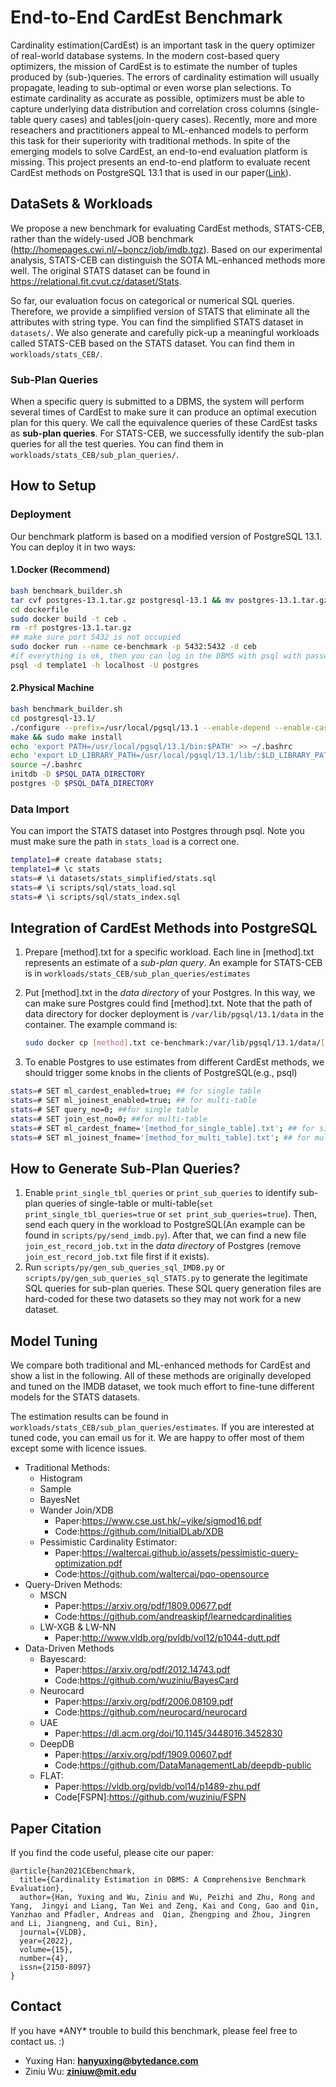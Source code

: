 # End-to-End CardEst  Benchmark

Cardinality estimation(CardEst) is an important task in the query optimizer of real-world database systems. In the modern cost-based query optimizers, the mission of CardEst is to estimate the number of tuples produced by  (sub-)queries. The errors of cardinality estimation will usually propagate, leading to sub-optimal or even worse plan selections. To estimate cardinality as accurate as possible, optimizers must be able to capture underlying data distribution and correlation cross columns (single-table query cases) and tables(join-query cases). Recently, more and more reseachers and practitioners appeal to ML-enhanced models to perform this task for their superiority with traditional methods. In spite of the emerging models to solve CardEst, an end-to-end evaluation platform is missing. This project presents an end-to-end platform to evaluate recent CardEst methods on PostgreSQL 13.1 that is used in our paper([Link](https://arxiv.org/pdf/2109.05877.pdf)).

## DataSets & Workloads

We propose a new benchmark for evaluating CardEst methods, STATS-CEB, rather than the widely-used JOB benchmark (http://homepages.cwi.nl/~boncz/job/imdb.tgz). Based on our experimental analysis, STATS-CEB can distinguish the SOTA ML-enhanced methods more well. The original STATS dataset can be found in https://relational.fit.cvut.cz/dataset/Stats.

 So far, our evaluation focus on categorical or numerical SQL queries. Therefore, we provide a simplified version of STATS that eliminate all the attributes with string type. You can find the simplified STATS dataset in `datasets/`. We also  generate and carefully pick-up a meaningful workloads called STATS-CEB based on the STATS dataset. You can find them in `workloads/stats_CEB/`.

### Sub-Plan Queries

When a specific query is submitted to a DBMS,  the system will perform several times of CardEst to make sure it can produce an optimal execution plan for this query. We call the equivalence queries of these CardEst tasks as **sub-plan queries**. For STATS-CEB, we successfully identify the sub-plan queries for all the test queries. You can find them in `workloads/stats_CEB/sub_plan_queries/`.

## How to Setup

### Deployment

Our benchmark platform is based on a modified version of PostgreSQL 13.1. You can deploy it in two ways:

#### 1.Docker (Recommend)

```bash
bash benchmark_builder.sh
tar cvf postgres-13.1.tar.gz postgresql-13.1 && mv postgres-13.1.tar.gz dockerfile/
cd dockerfile
sudo docker build -t ceb .
rm -rf postgres-13.1.tar.gz
## make sure port 5432 is not occupied
sudo docker run --name ce-benchmark -p 5432:5432 -d ceb
#if everything is ok, then you can log in the DBMS with psql with password as "postgres"
psql -d template1 -h localhost -U postgres
```

#### 2.Physical Machine

```bash
bash benchmark_builder.sh
cd postgresql-13.1/
./configure --prefix=/usr/local/pgsql/13.1 --enable-depend --enable-cassert --enable-debug CFLAGS="-ggdb -O0"
make && sudo make install
echo 'export PATH=/usr/local/pgsql/13.1/bin:$PATH' >> ~/.bashrc
echo 'export LD_LIBRARY_PATH=/usr/local/pgsql/13.1/lib/:$LD_LIBRARY_PATH' >> ~/.bashrc
source ~/.bashrc
initdb -D $PSQL_DATA_DIRECTORY
postgres -D $PSQL_DATA_DIRECTORY
```

### Data Import

You can import the STATS dataset into Postgres through psql. Note you must make sure the path in `stats_load` is a correct one.

```bash
template1=# create database stats;
template1=# \c stats
stats=# \i datasets/stats_simplified/stats.sql
stats=# \i scripts/sql/stats_load.sql
stats=# \i scripts/sql/stats_index.sql
```



##  Integration of CardEst Methods into PostgreSQL

1. Prepare [method].txt for a specific workload. Each line in [method].txt represents an estimate of a *sub-plan query*. An example for STATS-CEB is in `workloads/stats_CEB/sub_plan_queries/estimates`

2. Put [method].txt in the *data directory* of your Postgres. In this way, we can make sure Postgres could find [method].txt. Note that the path of data directory for docker deployment is `/var/lib/pgsql/13.1/data` in the container. The example command is:

   ```bash
   sudo docker cp [method].txt ce-benchmark:/var/lib/pgsql/13.1/data/[method].txt
   ```

3. To enable Postgres to use estimates from different CardEst methods, we should trigger some knobs in the clients of PostgreSQL(e.g., psql)

```bash
stats=# SET ml_cardest_enabled=true; ## for single table
stats=# SET ml_joinest_enabled=true; ## for multi-table
stats=# SET query_no=0; ##for single table
stats=# SET join_est_no=0; ##for multi-table
stats=# SET ml_cardest_fname='[method_for_single_table].txt'; ## for single table
stats=# SET ml_joinest_fname='[method_for_multi_table].txt'; ## for multi-table
```

## How to Generate Sub-Plan Queries?

1. Enable `print_single_tbl_queries` or `print_sub_queries` to identify sub-plan queries of single-table or multi-table(`set print_single_tbl_queries=true` or `set print_sub_queries=true`). Then, send each query in the workload to PostgreSQL(An example can be found in  `scripts/py/send_imdb.py`). After that, we can find a new file `join_est_record_job.txt` in the *data directory* of Postgres (remove `join_est_record_job.txt` file first if it exists).
2. Run `scripts/py/gen_sub_queries_sql_IMDB.py` or `scripts/py/gen_sub_queries_sql_STATS.py` to generate the legitimate SQL queries for sub-plan queries. These SQL query generation files are hard-coded for these two datasets so they may not work for a new dataset.

## Model Tuning

We compare both traditional and ML-enhanced methods for CardEst and show a list in the following. All of these methods are originally developed and tuned on the IMDB dataset, we took much effort to fine-tune different models for the STATS datasets. 

The estimation results can be found in `workloads/stats_CEB/sub_plan_queries/estimates`. If you are interested at tuned code, you can email us for it. We are happy to offer most of them except some with licence issues.

- Traditional Methods:
  - Histogram
  - Sample
  - BayesNet
  - Wander Join/XDB
    - Paper:https://www.cse.ust.hk/~yike/sigmod16.pdf
    - Code:https://github.com/InitialDLab/XDB
  - Pessimistic Cardinality Estimator:
  	- Paper:https://waltercai.github.io/assets/pessimistic-query-optimization.pdf
  	- Code:https://github.com/waltercai/pqo-opensource
- Query-Driven Methods:
  - MSCN
    - Paper:https://arxiv.org/pdf/1809.00677.pdf
    - Code:https://github.com/andreaskipf/learnedcardinalities
  - LW-XGB & LW-NN
    - Paper:http://www.vldb.org/pvldb/vol12/p1044-dutt.pdf
- Data-Driven Methods
  - Bayescard:
    - Paper:https://arxiv.org/pdf/2012.14743.pdf
    - Code:https://github.com/wuziniu/BayesCard
  - Neurocard
    - Paper:https://arxiv.org/pdf/2006.08109.pdf
    - Code:https://github.com/neurocard/neurocard
  - UAE
    - Paper:https://dl.acm.org/doi/10.1145/3448016.3452830
  - DeepDB
    - Paper:https://arxiv.org/pdf/1909.00607.pdf
    - Code:https://github.com/DataManagementLab/deepdb-public
  - FLAT:
    - Paper:https://vldb.org/pvldb/vol14/p1489-zhu.pdf
    - Code[FSPN]:https://github.com/wuziniu/FSPN



## Paper Citation

If you find the code useful, please cite our paper:

```
@article{han2021CEbenchmark,
  title={Cardinality Estimation in DBMS: A Comprehensive Benchmark Evaluation},
  author={Han, Yuxing and Wu, Ziniu and Wu, Peizhi and Zhu, Rong and Yang,  Jingyi and Liang, Tan Wei and Zeng, Kai and Cong, Gao and Qin, Yanzhao and Pfadler, Andreas and  Qian, Zhengping and Zhou, Jingren and Li, Jiangneng, and Cui, Bin},
  journal={VLDB},
  year={2022},
  volume={15},
  number={4},
  issn={2150-8097}
}
```

## Contact

If you have \*ANY\* trouble to build this benchmark, please feel free to contact us. :)

- Yuxing Han: **hanyuxing@bytedance.com**
- Ziniu Wu: **ziniuw@mit.edu**

